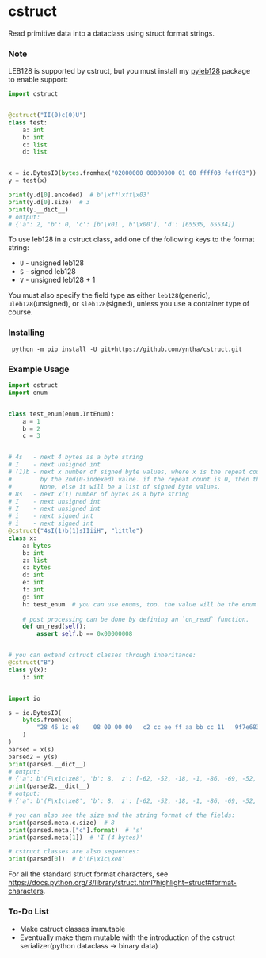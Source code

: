 # cstruct
Read primitive data into a dataclass using struct format strings.

### Note
LEB128 is supported by cstruct, but you must install my [pyleb128](https://github.com/yntha/pyleb128) package to enable support:
```python
import cstruct


@cstruct("II(0)c(0)U")
class test:
    a: int
    b: int
    c: list
    d: list


x = io.BytesIO(bytes.fromhex("02000000 00000000 01 00 ffff03 feff03"))
y = test(x)

print(y.d[0].encoded)  # b'\xff\xff\x03'
print(y.d[0].size)  # 3
print(y.__dict__)
# output:
# {'a': 2, 'b': 0, 'c': [b'\x01', b'\x00'], 'd': [65535, 65534]}
```
To use leb128 in a cstruct class, add one of the following keys to the format string:
* `U` - unsigned leb128
* `S` - signed leb128
* `V` - unsigned leb128 + 1

You must also specify the field type as either `leb128`(generic), `uleb128`(unsigned), or `sleb128`(signed), unless you use a container type of course.

### Installing
```
 python -m pip install -U git+https://github.com/yntha/cstruct.git
```

### Example Usage
```python
import cstruct
import enum


class test_enum(enum.IntEnum):
    a = 1
    b = 2
    c = 3


# 4s   - next 4 bytes as a byte string
# I    - next unsigned int
# (1)b - next x number of signed byte values, where x is the repeat count specified
#        by the 2nd(0-indexed) value. if the repeat count is 0, then this will be
#        None, else it will be a list of signed byte values.
# 8s   - next x(1) number of bytes as a byte string
# I    - next unsigned int
# I    - next unsigned int
# i    - next signed int
# i    - next signed int
@cstruct("4sI(1)b(1)sIIiiH", "little")
class x:
    a: bytes
    b: int
    z: list
    c: bytes
    d: int
    e: int
    f: int
    g: int
    h: test_enum  # you can use enums, too. the value will be the enum member
    
    # post processing can be done by defining an `on_read` function.
    def on_read(self):
        assert self.b == 0x00000008


# you can extend cstruct classes through inheritance:
@cstruct("B")
class y(x):
    i: int


import io

s = io.BytesIO(
    bytes.fromhex(
        "28 46 1c e8    08 00 00 00   c2 cc ee ff aa bb cc 11   9f7e683cdd20189e  c1 54 92 4a 44 ab 25 be 05 46 eb ff 2c d8 c4 c5  0100  01"
    )
)
parsed = x(s)
parsed2 = y(s)
print(parsed.__dict__)
# output:
# {'a': b'(F\x1c\xe8', 'b': 8, 'z': [-62, -52, -18, -1, -86, -69, -52, 17], 'c': b'\x9f~h<\xdd \x18\x9e', 'd': 1251103937, 'e': 3190139716, 'f': -1358331, 'g': -976955348, 'h': <test_enum.a: 1>}
print(parsed2.__dict__)
# output:
# {'a': b'(F\x1c\xe8', 'b': 8, 'z': [-62, -52, -18, -1, -86, -69, -52, 17], 'c': b'\x9f~h<\xdd \x18\x9e', 'd': 1251103937, 'e': 3190139716, 'f': -1358331, 'g': -976955348, 'h': <test_enum.a: 1>, 'i': 1}

# you can also see the size and the string format of the fields:
print(parsed.meta.c.size)  # 8
print(parsed.meta.["c"].format)  # 's'
print(parsed.meta[1])  # 'I (4 bytes)'

# cstruct classes are also sequences:
print(parsed[0])  # b'(F\x1c\xe8'
```

For all the standard struct format characters, see https://docs.python.org/3/library/struct.html?highlight=struct#format-characters.

### To-Do List
* Make cstruct classes immutable
* Eventually make them mutable with the introduction of the cstruct serializer(python dataclass -> binary data)
